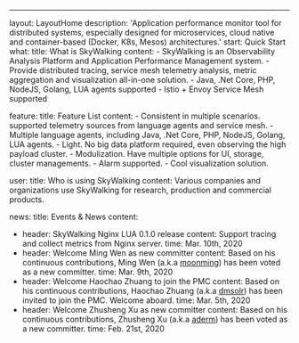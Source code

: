 ---
layout: LayoutHome
description: 'Application performance monitor tool for distributed systems, especially designed for microservices, cloud native and container-based (Docker, K8s, Mesos) architectures.'
start: Quick Start
what:
  title: What is SkyWalking
  content:
    - SkyWalking is an Observability Analysis Platform and Application Performance Management system.
    - Provide distributed tracing, service mesh telemetry analysis, metric aggregation and visualization all-in-one solution.
    - Java, .Net Core, PHP, NodeJS, Golang, LUA agents supported
    - Istio + Envoy Service Mesh supported

feature:
  title: Feature List
  content:
    - Consistent in multiple scenarios. supported telemetry sources from language agents and service mesh.
    - Multiple language agents, including Java, .Net Core, PHP, NodeJS, Golang, LUA agents.
    - Light. No big data platform required, even observing the high payload cluster.
    - Modulization. Have multiple options for UI, storage, cluster managements.
    - Alarm supported.
    - Cool visualization solution.

user:
  title: Who is using SkyWalking
  content: Various companies and organizations use SkyWalking for research, production and commercial products.

news:
  title: Events & News
  content:
  - header: SkyWalking Nginx LUA 0.1.0 release
    content: Support tracing and collect metrics from Nginx server.
    time: Mar. 10th, 2020
  - header: Welcome Ming Wen as new committer
    content: Based on his continuous contributions, Ming Wen (a.k.a [moonming](https://github.com/moonming)) has been voted as a new committer.
    time: Mar. 9th, 2020
  - header: Welcome Haochao Zhuang to join the PMC
    content: Based on his continuous contributions, Haochao Zhuang (a.k.a [dmsolr](https://github.com/dmsolr)) has been invited to join the PMC. Welcome aboard.
    time: Mar. 5th, 2020
  - header: Welcome Zhusheng Xu as new committer
    content: Based on his continuous contributions, Zhusheng Xu (a.k.a [aderm](https://github.com/aderm)) has been voted as a new committer.
    time: Feb. 21st, 2020
